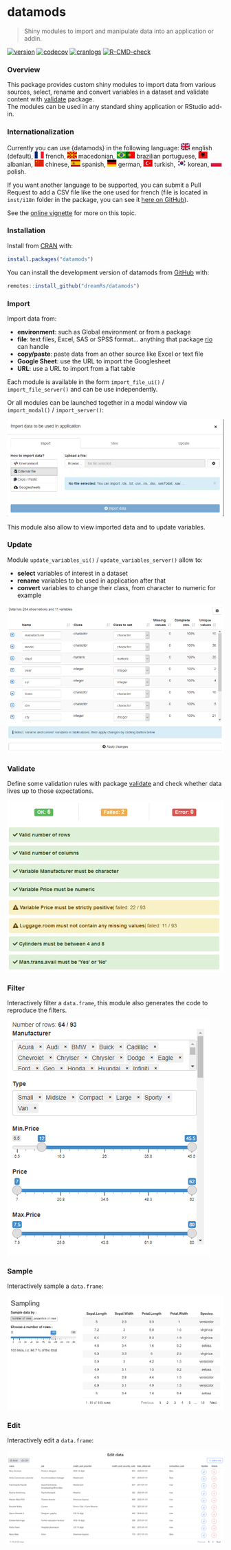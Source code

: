 
<!-- README.md is generated from README.Rmd. Please edit that file -->

# datamods

> Shiny modules to import and manipulate data into an application or
> addin.

<!-- badges: start -->

[![version](http://www.r-pkg.org/badges/version/datamods)](https://CRAN.R-project.org/package=datamods)
[![codecov](https://app.codecov.io/gh/dreamRs/datamods/branch/master/graphs/badge.svg)](https://app.codecov.io/gh/dreamRs/datamods)
[![cranlogs](https://cranlogs.r-pkg.org/badges/datamods)](https://cran.r-project.org/package=datamods)
[![R-CMD-check](https://github.com/dreamRs/datamods/actions/workflows/R-CMD-check.yaml/badge.svg)](https://github.com/dreamRs/datamods/actions/workflows/R-CMD-check.yaml)
<!-- badges: end -->

### Overview

This package provides custom shiny modules to import data from various
sources, select, rename and convert variables in a dataset and validate
content with [validate](https://github.com/data-cleaning/validate)
package.  
The modules can be used in any standard shiny application or RStudio
add-in.

### Internationalization

Currently you can use {datamods} in the following language:
<img src="man/figures/i18n/gb.svg" height="16" style="height:16px"/>
english (default),
<img src="man/figures/i18n/fr.svg" height="16" style="height:16px"/>
french,
<img src="man/figures/i18n/mk.svg" height="16" style="height:16px"/>
macedonian,
<img src="man/figures/i18n/br.svg" height="16" style="height:16px"/><img src="man/figures/i18n/pt.svg" height="16" style="height:16px"/>
brazilian portuguese,
<img src="man/figures/i18n/al.svg" height="16" style="height:16px"/>
albanian,
<img src="man/figures/i18n/cn.svg" height="16" style="height:16px"/>
chinese,
<img src="man/figures/i18n/es.svg" height="16" style="height:16px"/>
spanish,
<img src="man/figures/i18n/de.svg" height="16" style="height:16px"/>
german,
<img src="man/figures/i18n/tr.svg" height="16" style="height:16px"/>
turkish,
<img src="man/figures/i18n/kr.svg" height="16" style="height:16px"/>
korean,
<img src="man/figures/i18n/pl.svg" height="16" style="height:16px"/>
polish.

If you want another language to be supported, you can submit a Pull
Request to add a CSV file like the one used for french (file is located
in `inst/i18n` folder in the package, you can see it [here on
GitHub](https://github.com/dreamRs/datamods/blob/master/inst/i18n/fr.csv)).

See the [online
vignette](https://dreamrs.github.io/datamods/articles/i18n.html) for
more on this topic.

### Installation

Install from [CRAN](https://CRAN.R-project.org/package=datamods) with:

``` r
install.packages("datamods")
```

You can install the development version of datamods from
[GitHub](https://github.com/dreamRs/datamods) with:

``` r
remotes::install_github("dreamRs/datamods")
```

### Import

Import data from:

- **environment**: such as Global environment or from a package
- **file**: text files, Excel, SAS or SPSS format… anything that package
  [rio](https://github.com/leeper/rio) can handle
- **copy/paste**: paste data from an other source like Excel or text
  file
- **Google Sheet**: use the URL to import the Googlesheet
- **URL**: use a URL to import from a flat table

Each module is available in the form `import_file_ui()` /
`import_file_server()` and can be use independently.

Or all modules can be launched together in a modal window via
`import_modal()` / `import_server()`:

![](man/figures/datamods-modal.png)

This module also allow to view imported data and to update variables.

### Update

Module `update_variables_ui()` / `update_variables_server()` allow to:

- **select** variables of interest in a dataset
- **rename** variables to be used in application after that
- **convert** variables to change their class, from character to numeric
  for example

![](man/figures/datamods-update.png)

### Validate

Define some validation rules with package
[validate](https://github.com/data-cleaning/validate) and check whether
data lives up to those expectations.

![](man/figures/datamods-validation.png)

### Filter

Interactively filter a `data.frame`, this module also generates the code
to reproduce the filters.

![](man/figures/datamods-filter.png)

### Sample

Interactively sample a `data.frame`:

![](man/figures/datamods-sample.png)

### Edit

Interactively edit a `data.frame`:

![](man/figures/datamods-edit-data.png)
